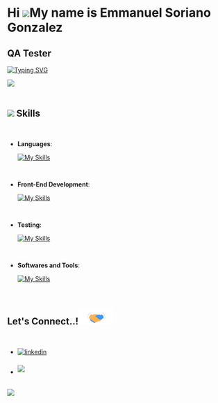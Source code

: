 Hi ![](https://user-images.githubusercontent.com/18350557/176309783-0785949b-9127-417c-8b55-ab5a4333674e.gif)My name is Emmanuel Soriano Gonzalez
=================================================================================================================================================

QA Tester
---------

[![Typing SVG](https://readme-typing-svg.demolab.com?font=Fira+Code&pause=1000&random=false&width=435&lines=Strong+Analytical+Skills;Communication+and+Collaboration;Critical+thinking+and+problem+solving;Teamwork+and+collaboration)](https://git.io/typing-svg)

<img src="https://user-images.githubusercontent.com/73097560/115834477-dbab4500-a447-11eb-908a-139a6edaec5c.gif"><br><br>

## <img src="https://media2.giphy.com/media/QssGEmpkyEOhBCb7e1/giphy.gif?cid=ecf05e47a0n3gi1bfqntqmob8g9aid1oyj2wr3ds3mg700bl&rid=giphy.gif" width ="25"><b> Skills</b>
<br>

<p align="center">

- **Languages**:
    
   [![My Skills](https://skillicons.dev/icons?i=js,py,mysql&perline=3)](https://skillicons.dev)

<br>   
    
- **Front-End Development**:

   [![My Skills](https://skillicons.dev/icons?i=html,css,tailwind,bootstrap,react&perline=3)](https://skillicons.dev)

<br>

    
- **Testing**:

  [![My Skills](https://skillicons.dev/icons?i=postman,jenkins,electron&perline=3)](https://skillicons.dev)
<br>

- **Softwares and Tools**:

    [![My Skills](https://skillicons.dev/icons?i=git,vscode,nodejs,github,ai,graphql,bash&perline=3)](https://skillicons.dev)
<br>


## <b> Let's Connect..!</b><img src="https://github.com/0xAbdulKhalid/0xAbdulKhalid/raw/main/assets/mdImages/handshake.gif" width ="80">
<br>
<div align='left'>

<ul>

<li>
<a href="https://www.linkedin.com/in/emmanuel-soriano-gonzalez-554886184/" target="_blank">
<img src="https://img.shields.io/badge/linkedin:  Emmanuel Soriano Gonzalez-%2300acee.svg?color=405DE6&style=for-the-badge&logo=linkedin&logoColor=white" alt=linkedin style="margin-bottom: 5px;"/>
</a>
</li>

<br>

<li>
<a href="mailto:soriano30emmanuel@gmail.com" target="_blank">
<img src="https://img.shields.io/badge/gmail:  Emmanuel Soriano Gonzalez-%23EA4335.svg?style=for-the-badge&logo=gmail&logoColor=white" t=mail style="margin-bottom: 5px;" />
</a>
</li>
	
</ul>
</div>

<br>
<img src="https://user-images.githubusercontent.com/73097560/115834477-dbab4500-a447-11eb-908a-139a6edaec5c.gif">
<br>
<br>


